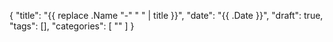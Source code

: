 {
    "title": "{{ replace .Name "-" " " | title }}",
    "date": "{{ .Date }}",
    "draft": true,
    "tags": [],
    "categories": [
        ""
    ]
}

